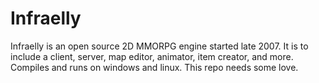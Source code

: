 Infraelly
=========

Infraelly is an open source 2D MMORPG engine started late 2007. It is to include a client, server, map editor, animator, item creator, and more. Compiles and runs on windows and linux. This repo needs some love.
